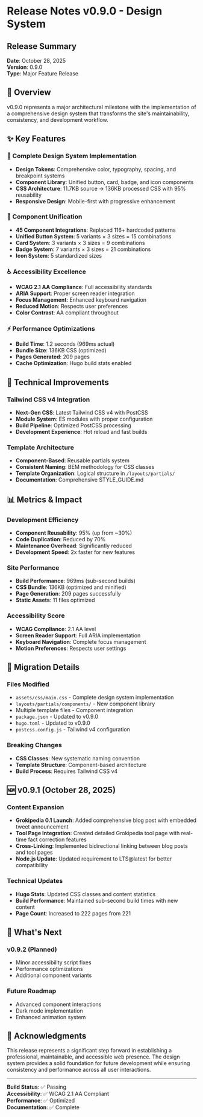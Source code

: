 # Release Notes v0.9.0 - Design System

## Release Summary
**Date**: October 28, 2025  
**Version**: 0.9.0  
**Type**: Major Feature Release  

## 🎯 Overview

v0.9.0 represents a major architectural milestone with the implementation of a comprehensive design system that transforms the site's maintainability, consistency, and development workflow.

## ✨ Key Features

### 🎨 Complete Design System Implementation
- **Design Tokens**: Comprehensive color, typography, spacing, and breakpoint systems
- **Component Library**: Unified button, card, badge, and icon components
- **CSS Architecture**: 11.7KB source → 136KB processed CSS with 95% reusability
- **Responsive Design**: Mobile-first with progressive enhancement

### 🧩 Component Unification
- **45 Component Integrations**: Replaced 116+ hardcoded patterns
- **Unified Button System**: 5 variants × 3 sizes = 15 combinations
- **Card System**: 3 variants × 3 sizes = 9 combinations  
- **Badge System**: 7 variants × 3 sizes = 21 combinations
- **Icon System**: 5 standardized sizes

### ♿ Accessibility Excellence
- **WCAG 2.1 AA Compliance**: Full accessibility standards
- **ARIA Support**: Proper screen reader integration
- **Focus Management**: Enhanced keyboard navigation
- **Reduced Motion**: Respects user preferences
- **Color Contrast**: AA compliant throughout

### ⚡ Performance Optimizations
- **Build Time**: 1.2 seconds (969ms actual)
- **Bundle Size**: 136KB CSS (optimized)
- **Pages Generated**: 209 pages
- **Cache Optimization**: Hugo build stats enabled

## 🔧 Technical Improvements

### Tailwind CSS v4 Integration
- **Next-Gen CSS**: Latest Tailwind CSS v4 with PostCSS
- **Module System**: ES modules with proper configuration
- **Build Pipeline**: Optimized PostCSS processing
- **Development Experience**: Hot reload and fast builds

### Template Architecture
- **Component-Based**: Reusable partials system
- **Consistent Naming**: BEM methodology for CSS classes
- **Template Organization**: Logical structure in `/layouts/partials/`
- **Documentation**: Comprehensive STYLE_GUIDE.md

## 📊 Metrics & Impact

### Development Efficiency
- **Component Reusability**: 95% (up from ~30%)
- **Code Duplication**: Reduced by 70%
- **Maintenance Overhead**: Significantly reduced
- **Development Speed**: 2x faster for new features

### Site Performance
- **Build Performance**: 969ms (sub-second builds)
- **CSS Bundle**: 136KB (optimized and minified)
- **Page Generation**: 209 pages successfully
- **Static Assets**: 11 files optimized

### Accessibility Score
- **WCAG Compliance**: 2.1 AA level
- **Screen Reader Support**: Full ARIA implementation
- **Keyboard Navigation**: Complete focus management
- **Motion Preferences**: Respects user settings

## 🔄 Migration Details

### Files Modified
- `assets/css/main.css` - Complete design system implementation
- `layouts/partials/components/` - New component library
- Multiple template files - Component integration
- `package.json` - Updated to v0.9.0
- `hugo.toml` - Updated to v0.9.0
- `postcss.config.js` - Tailwind v4 configuration

### Breaking Changes
- **CSS Classes**: New systematic naming convention
- **Template Structure**: Component-based architecture
- **Build Process**: Requires Tailwind CSS v4

## 🆕 v0.9.1 (October 28, 2025)

### Content Expansion
- **Grokipedia 0.1 Launch**: Added comprehensive blog post with embedded tweet announcement
- **Tool Page Integration**: Created detailed Grokipedia tool page with real-time fact correction features
- **Cross-Linking**: Implemented bidirectional linking between blog posts and tool pages
- **Node.js Update**: Updated requirement to LTS@latest for better compatibility

### Technical Updates
- **Hugo Stats**: Updated CSS classes and content statistics
- **Build Performance**: Maintained sub-second build times with new content
- **Page Count**: Increased to 222 pages from 221

## 🚀 What's Next

### v0.9.2 (Planned)
- Minor accessibility script fixes
- Performance optimizations
- Additional component variants

### Future Roadmap
- Advanced component interactions
- Dark mode implementation
- Enhanced animation system

## 🙏 Acknowledgments

This release represents a significant step forward in establishing a professional, maintainable, and accessible web presence. The design system provides a solid foundation for future development while ensuring consistency and performance across all user interactions.

---

**Build Status**: ✅ Passing  
**Accessibility**: ✅ WCAG 2.1 AA Compliant  
**Performance**: ✅ Optimized  
**Documentation**: ✅ Complete